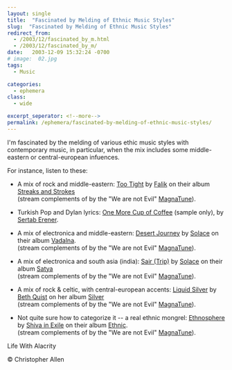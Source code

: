 ```yaml
---
layout: single
title:  "Fascinated by Melding of Ethnic Music Styles"
slug:  "Fascinated by Melding of Ethnic Music Styles"
redirect_from:
  - /2003/12/fascinated_by_m.html
  - /2003/12/fascinated_by_m/
date:   2003-12-09 15:32:24 -0700
# image:  02.jpg
tags: 
  - Music

categories:
  - ephemera
class:
  - wide

excerpt_seperator: <!--more-->
permalink: /ephemera/fascinated-by-melding-of-ethnic-music-styles/
---
```


I'm fascinated by the melding of various ethic music styles with contemporary music, in particular, when the mix includes some middle-eastern or central-european infuences.

For instance, listen to these:

* A mix of rock and middle-eastern: [Too Tight](http://he1.magnatune.com/all/01%20-%20Too%20tight%20-%20Falik.mp3) by [Falik](https://web.archive.org/web/20060102010648/http://www.magnatune.com/artists/falik) on their album [Streaks and Strokes](http://he1.magnatune.com/all/01%20-%20Too%20tight%20-%20Falik.mp3)  
    (stream complements of by the "We are not Evil" [MagnaTune](http://www.magnatune.com)).
    
* Turkish Pop and Dylan lyrics: [One More Cup of Coffee](https://web.archive.org/web/20060806034134/http://www.musto-gusto.us/Samples/CD157/05%20-%20One%20more%20cup%20of%20coffee.mp3?ABCDEFGH) (sample only), by [Sertab Erener](http://www.sertab.net/2002/homepagee.htm).
    
* A mix of electronica and middle-eastern: [Desert Journey](http://he1.magnatune.com/all/02%20-%20Desert%20Journey%20-%20Solace.mp3) by [Solace](http://he1.magnatune.com/all/02%20-%20Desert%20Journey%20-%20Solace.mp3) on their album [Vadalna](https://web.archive.org/web/20060325021613/http://magnatune.com/artists/albums/solace-vadalna/).  
    (stream complements of by the "We are not Evil" [MagnaTune](http://www.magnatune.com)).
    
* A mix of electronica and south asia (india): [Sair (Trip)](https://web.archive.org/web/20060320152309/http://www.magnatune.com/artists/albums/solace-vadalna/hifi.m3u) by [Solace](http://www.magnatune.com/artists/solace) on their album [Satya](https://web.archive.org/web/20040603145133/http://www.magnatune.com/artists/music/World/Solace/Satya/)  
    (stream complements of by the "We are not Evil" [MagnaTune](http://www.magnatune.com)).
    
* A mix of rock & celtic, with central-european accents: [Liquid Silver](http://he1.magnatune.com/all/01%20-%20Liquid%20Silver%20-%20Beth%20Quist.mp3) by [Beth Quist](http://www.magnatune.com/artists/beth_quist) on her album [Silver](http://www.magnatune.com/artists/music/Rock/Beth%20Quist/Silver/)  
    (stream complements of by the "We are not Evil" [MagnaTune](http://www.magnatune.com)).
    
* Not quite sure how to categorize it -- a real ethnic mongrel: [Ethnosphere](http://he1.magnatune.com/all/11%20-%20Ethnosphere%20-%20Shiva%20In%20Exile.mp3) by [Shiva in Exile](http://www.magnatune.com/artists/shiva_in_exile) on their album [Ethnic](http://www.magnatune.com/artists/music/World/Shiva%20in%20Exile/Ethnic/).  
    (stream complements of by the "We are not Evil" [MagnaTune](http://www.magnatune.com)).
   
Life With Alacrity

© Christopher Allen